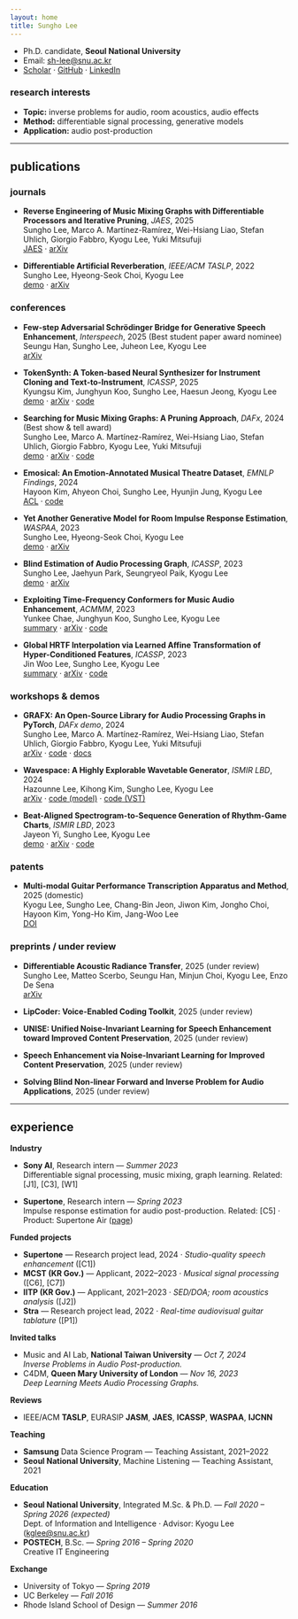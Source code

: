 ```yaml
---
layout: home
title: Sungho Lee
---
```


- Ph.D. candidate, **Seoul National University**
- Email: [sh-lee@snu.ac.kr](mailto:sh-lee@snu.ac.kr)
- [Scholar](https://scholar.google.com/citations?hl=en&user=8yMXL5AAAAAJ&view_op=list_works) · [GitHub](https://github.com/sh-lee97) · [LinkedIn](https://www.linkedin.com/in/sungho-lee-061546219/)

### research interests
- **Topic:** inverse problems for audio, room acoustics, audio effects  
- **Method:** differentiable signal processing, generative models  
- **Application:** audio post-production

---

## publications

### journals
- **Reverse Engineering of Music Mixing Graphs with Differentiable Processors and Iterative Pruning**, *JAES*, 2025  
  Sungho Lee, Marco A. Martínez-Ramírez, Wei-Hsiang Liao, Stefan Uhlich, Giorgio Fabbro, Kyogu Lee, Yuki Mitsufuji  
  [JAES](https://aes2.org/publications/elibrary-page/?id=22917) · [arXiv](https://arxiv.org/abs/2509.15948)

- **Differentiable Artificial Reverberation**, *IEEE/ACM TASLP*, 2022  
  Sungho Lee, Hyeong-Seok Choi, Kyogu Lee  
  [demo](https://sh-lee97.github.io/DAR-samples/) · [arXiv](https://arxiv.org/abs/2105.13940)

### conferences
- **Few-step Adversarial Schrödinger Bridge for Generative Speech Enhancement**, *Interspeech*, 2025 (Best student paper award nominee)  
  Seungu Han, Sungho Lee, Juheon Lee, Kyogu Lee  
  [arXiv](https://arxiv.org/abs/2502.08939)

- **TokenSynth: A Token-based Neural Synthesizer for Instrument Cloning and Text-to-Instrument**, *ICASSP*, 2025  
  Kyungsu Kim, Junghyun Koo, Sungho Lee, Haesun Jeong, Kyogu Lee  
  [demo](https://kyungsukim.notion.site/A-Token-based-Neural-Synthesizer-for-Instrument-Cloning-and-Text-to-Instrument-2c4f5c0850dc4006971b33ad0e580842?pvs=4)
  · [arXiv](https://arxiv.org/abs/2502.08939) · [code](https://github.com/KyungsuKim42/tokensynth)

- **Searching for Music Mixing Graphs: A Pruning Approach**, *DAFx*, 2024 (Best show & tell award)  
  Sungho Lee, Marco A. Martínez-Ramírez, Wei-Hsiang Liao, Stefan Uhlich, Giorgio Fabbro, Kyogu Lee, Yuki Mitsufuji  
  [demo](https://sh-lee97.github.io/grafx-prune/) · [arXiv](https://arxiv.org/abs/2406.01049) · [code](https://github.com/sh-lee97/grafx-prune/tree/main)

- **Emosical: An Emotion-Annotated Musical Theatre Dataset**, *EMNLP Findings*, 2024  
  Hayoon Kim, Ahyeon Choi, Sungho Lee, Hyunjin Jung, Kyogu Lee  
  [ACL](https://aclanthology.org/2024.findings-emnlp.241/) · [code](https://github.com/gillosae/emosical)

- **Yet Another Generative Model for Room Impulse Response Estimation**, *WASPAA*, 2023  
  Sungho Lee, Hyeong-Seok Choi, Kyogu Lee  
  [demo](https://sh-lee97.github.io/neural-ir-est/) · [arXiv](https://arxiv.org/abs/2311.02581)

- **Blind Estimation of Audio Processing Graph**, *ICASSP*, 2023  
  Sungho Lee, Jaehyun Park, Seungryeol Paik, Kyogu Lee  
  [demo](https://sh-lee97.github.io/apg/) · [arXiv](https://arxiv.org/abs/2303.08610)

- **Exploiting Time-Frequency Conformers for Music Audio Enhancement**, *ACMMM*, 2023  
  Yunkee Chae, Junghyun Koo, Sungho Lee, Kyogu Lee  
  [summary](https://agreeable-diplodocus-5ca.notion.site/Exploiting-Time-Frequency-Conformers-For-General-Music-Enhancement-1d0f3b851174459294c3de1068eb6ca8)
  · [arXiv](https://arxiv.org/abs/2308.12599) · [code](https://github.com/yoongi43/music_audio_enhancement_conformer)

- **Global HRTF Interpolation via Learned Affine Transformation of Hyper-Conditioned Features**, *ICASSP*, 2023  
  Jin Woo Lee, Sungho Lee, Kyogu Lee  
  [summary](https://cosmic-pillow-86e.notion.site/Global-HRTF-Interpolation-via-Learned-Affine-Transformation-of-Hyper-conditioned-Features-d5a5c7fac8a54b59871b799a2642939f)
  · [arXiv](https://arxiv.org/abs/2204.02637) · [code](https://github.com/jin-woo-lee/hrtf-interpolation)

### workshops & demos
- **GRAFX: An Open-Source Library for Audio Processing Graphs in PyTorch**, *DAFx demo*, 2024  
  Sungho Lee, Marco A. Martínez-Ramírez, Wei-Hsiang Liao, Stefan Uhlich, Giorgio Fabbro, Kyogu Lee, Yuki Mitsufuji  
  [arXiv](https://www.arxiv.org/abs/2408.03204) · [code](https://github.com/sh-lee97/grafx) · [docs](https://sh-lee97.github.io/grafx/)

- **Wavespace: A Highly Explorable Wavetable Generator**, *ISMIR LBD*, 2024  
  Hazounne Lee, Kihong Kim, Sungho Lee, Kyogu Lee  
  [arXiv](https://arxiv.org/abs/2407.19862) · [code (model)](https://github.com/hazounne/wavespace) · [code (VST)](https://github.com/kimgihong2510/WavespaceImplementation)

- **Beat-Aligned Spectrogram-to-Sequence Generation of Rhythm-Game Charts**, *ISMIR LBD*, 2023  
  Jayeon Yi, Sungho Lee, Kyogu Lee  
  [demo](https://stet-stet.github.io/goct/) · [arXiv](https://arxiv.org/abs/2311.13687) · [code](https://github.com/stet-stet/goct_ismir2023)

### patents
- **Multi-modal Guitar Performance Transcription Apparatus and Method**, 2025 (domestic)  
  Kyogu Lee, Sungho Lee, Chang-Bin Jeon, Jiwon Kim, Jongho Choi, Hayoon Kim, Yong-Ho Kim, Jang-Woo Lee  
  [DOI](https://doi.org/10.8080/1020220190572)

### preprints / under review
- **Differentiable Acoustic Radiance Transfer**, 2025 (under review)  
  Sungho Lee, Matteo Scerbo, Seungu Han, Minjun Choi, Kyogu Lee, Enzo De Sena  
  [arXiv](https://arxiv.org/abs/2509.15946)

- **LipCoder: Voice-Enabled Coding Toolkit**, 2025 (under review)

- **UNISE: Unified Noise-Invariant Learning for Speech Enhancement toward Improved Content Preservation**, 2025 (under review)

- **Speech Enhancement via Noise-Invariant Learning for Improved Content Preservation**, 2025 (under review)

- **Solving Blind Non-linear Forward and Inverse Problem for Audio Applications**, 2025 (under review)

---

## experience

**Industry**
- **Sony AI**, Research intern — *Summer 2023*  
  Differentiable signal processing, music mixing, graph learning. Related: [J1], [C3], [W1]

- **Supertone**, Research intern — *Spring 2023*  
  Impulse response estimation for audio post-production. Related: [C5] · Product: Supertone Air ([page](https://www.supertone.ai/air))

**Funded projects**
- **Supertone** — Research project lead, 2024 · *Studio-quality speech enhancement* ([C1])  
- **MCST (KR Gov.)** — Applicant, 2022–2023 · *Musical signal processing* ([C6], [C7])  
- **IITP (KR Gov.)** — Applicant, 2021–2023 · *SED/DOA; room acoustics analysis* ([J2])  
- **Stra** — Research project lead, 2022 · *Real-time audiovisual guitar tablature* ([P1])

**Invited talks**
- Music and AI Lab, **National Taiwan University** — *Oct 7, 2024*  
  *Inverse Problems in Audio Post-production.*
- C4DM, **Queen Mary University of London** — *Nov 16, 2023*  
  *Deep Learning Meets Audio Processing Graphs.*

**Reviews**
- IEEE/ACM **TASLP**, EURASIP **JASM**, **JAES**, **ICASSP**, **WASPAA**, **IJCNN**

**Teaching**
- **Samsung** Data Science Program — Teaching Assistant, 2021–2022  
- **Seoul National University**, Machine Listening — Teaching Assistant, 2021

**Education**
- **Seoul National University**, Integrated M.Sc. & Ph.D. — *Fall 2020 – Spring 2026 (expected)*  
  Dept. of Information and Intelligence · Advisor: Kyogu Lee ([kglee@snu.ac.kr](mailto:kglee@snu.ac.kr))
- **POSTECH**, B.Sc. — *Spring 2016 – Spring 2020*  
  Creative IT Engineering

**Exchange**
- University of Tokyo — *Spring 2019*  
- UC Berkeley — *Fall 2016*  
- Rhode Island School of Design — *Summer 2016*

